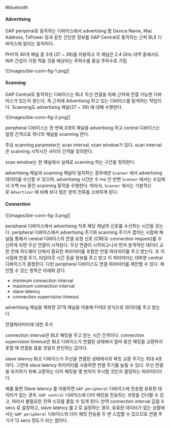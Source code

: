 #bluetooth

#### Advertising

GAP periphral로 동작하는 디바이스에서 advertising 함 Device Name, Mac Address, TxPower 등과 같은 간단한 정보를 GAP Central로 동작하는 근처 BLE 디바이스에 알리는 동작이다.


PHY의 40개 채널 중 3개 (37 ~ 39)를 이용하고 각 채널은 2.4 GHz 대역 중에서도 Wifi 간섭이 가장 적을 것을 예상되는 주파수를 중심 주파수로 가짐


![[images/ble-conn-fig-1.png]]


#### Scanning

GAP Central로 동작하는 디바이스는 BLE 무선 연결을 위해 근처에 연결 가능한 디바이스가 있는지 찾는다. 즉 근처에 Advertising 하고 있는 디바이스를 탐색하는 작업이다. Scanning도 advertising 채널(37 ~ 39) 에 대해 수행한다.

![[images/ble-conn-fig-2.png]]


peripheral 디바이스는 한 번에 3개의 채널을 advertising 하고 central 디바이스는 일정 간격으로 하나의 채널을 scanning 한다.

주요 scanning parameter는 scan interval, scan window가 있다. 
scan interval은 scanning 시작시간 사이의 간격을 정의한다.

scan window는 한 채널에서 실제로 scanning 하는 구간을 정의한다.

advertising 채널과 scanning 채널이 일치하는 경우에만 `Scanner` 에서 advertising 데이터를 수신할 수 있으며, advertising 시간은 수 ms 인 반면 `Scanner` 에서는 수십에서 수백 ms 동안 scanning 동작을 수행한다. 따라서, `Scanner` 에서는 기본적으로 `Advertiser` 에 비해 보다 많은 양의 전류를 소비하게 된다.

#### Connection

![[images/ble-conn-fig-3.png]]


peripheral 디바이스에서 advertising 직후 해당 채널의 신호를 수신하는 시간을 갖는다. peripheral 디바이스에서 advertising 주기와 scanning 주기가 겹치는 시점에 채널을 통해서 central 디바이스의 연결 요청 신호 (CREQ: connection request)를 수신하게 되면 무선 연결이 시작된다. 무선 연결이 시작되고나서 먼저 본격적인 데이터 교환 전에 하드웨어 단에서 필요한 파라미터를 포함한 연결 파라미터를 주고 받는다. 또 이 시점에 연결 주기, 타임아웃 시간 등을 정보를 주고 받고 이 파라미터는 대부분 central 디바이스가 결정한다.
다만 peripheral 디바이스도 연결 파라미터를 제안할 수 있다. 제안할 수 있는 항목은 아래와 같다.

* minimum connection interval
* maximum connection interval
* slave latency
* connection supervision timeout


advertising 채널을 제외한 37개 채널을 이용해 FHSS 방식으로 데이터를 주고 받는다.


연결파라미터에 대한 추가

connection interval은 BLE 패킷을 주고 받는 시간 간격이다.
connection supervision timeout은 BLE 디바이스가 연결된 상태에서 얼마 동안 패킷을 교환하지 못할 때 연결을 끊을 것일지 판단하는 값이다.

slave latency BLE 디바이스가 무선을 연결된 상태에서의 패킷 교환 주기는 최대 4초이다. 그런데 slava latency 파라미터를 사용하면 연결 주기를 늘릴 수 있다. 무선 연결을 유지하기 위해 교환하는 더미 패킷을 몇 번까지 무시할 것인지 결정하는 파라미터이다.

예를 들면  Slave latency 를 이용하면 `GAP peripheral` 디바이스에 전송할 유효한 데이터가 없는 경우, `GAP central` 디바이스에 더미 패킷을 전송하는 과정을 건너뛸 수 있고, 따라서 불필요한 전력 소모를 줄일 수 있게 된다. 만약 connection interval 값을 4 secs 로 설정하고, slave latency 를 2 로 설정하는 경우, 유효한 데이터가 없는 상황에서는 `GAP peripheral` 디바이스의 더미 패킷 전송을 두 번 스킵할 수 있으므로 연결 주기가 12 secs 정도가 되는 셈이다.